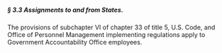 ##### § 3.3 Assignments to and from States. #####

The provisions of subchapter VI of chapter 33 of title 5, U.S. Code, and Office of Personnel Management implementing regulations apply to Government Accountability Office employees.